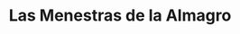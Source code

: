 ---
title: "Las Menestras de la Almagro"
url: /quito/las-menestras-de-la-almagro/
shop: Bäckerei
---